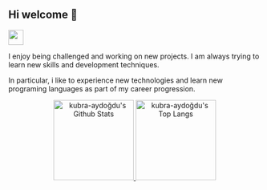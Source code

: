 ## Hi welcome :black_heart:

<a href="https://www.linkedin.com/in/kubra-aydoğdu-b8837a225/" rel="nofollow"><img src="https://camo.githubusercontent.com/e8e7b06ecf583bc040eb60e44eb5b8e0ecc5421320a92929ce21522dbc34c891/68747470733a2f2f6d656469612e67697068792e636f6d2f6d656469612f6876524a434c467a6361737252346961377a2f67697068792e676966" width="30px" style="max-width:100%;">
</a>



I enjoy being challenged and working on new projects. I am always trying to learn new skills and development techniques.

In particular, i like to experience new technologies and learn new programing languages as part of my career progression.  



<p align="center" >
  <a href="https://github.com/kubraay25"> 
    <img height="160px" alt="kubra-aydoğdu's Github Stats" src="https://github-readme-stats.vercel.app/api?username=kubraay25&show_icons=true&hide_border=true&theme=radical"/>
    <img height="160px" alt="kubra-aydoğdu's Top Langs" src="https://github-readme-stats.vercel.app/api/top-langs/?username=kubraay25&layout=compact&hide_border=true&theme=radical" />
  </a>
</p>
